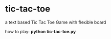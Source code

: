 # tic-tac-toe
a text based Tic Tac Toe Game with flexible board

how to play:
<b>python tic-tac-toe.py</b>
